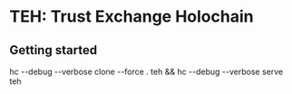 # TEH: Trust Exchange Holochain

## Getting started

hc --debug --verbose clone --force . teh && hc --debug --verbose serve teh
